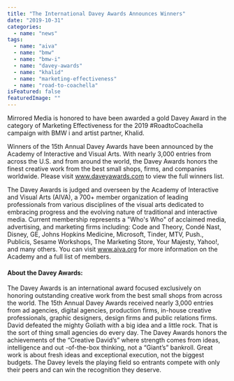 ```yaml
---
title: "The International Davey Awards Announces Winners"
date: "2019-10-31"
categories: 
  - name: "news"
tags: 
  - name: "aiva"
  - name: "bmw"
  - name: "bmw-i"
  - name: "davey-awards"
  - name: "khalid"
  - name: "marketing-effectiveness"
  - name: "road-to-coachella"
isFeatured: false
featuredImage: ""
---
```


Mirrored Media is honored to have been awarded a gold Davey Award in the category of Marketing Effectiveness for the 2019 #RoadtoCoachella campaign with BMW i and artist partner, Khalid.

Winners of the 15th Annual Davey Awards have been announced by the Academy of Interactive and Visual Arts. With nearly 3,000 entries from across the U.S. and from around the world, the Davey Awards honors the finest creative work from the best small shops, firms, and companies worldwide. Please visit www.daveyawards.com to view the full winners list.

The Davey Awards is judged and overseen by the Academy of Interactive and Visual Arts (AIVA), a 700+ member organization of leading professionals from various disciplines of the visual arts dedicated to embracing progress and the evolving nature of traditional and interactive media. Current membership represents a "Who's Who" of acclaimed media, advertising, and marketing firms including: Code and Theory, Condé Nast, Disney, GE, Johns Hopkins Medicine, Microsoft, Tinder, MTV, Push., Publicis, Sesame Workshops, The Marketing Store, Your Majesty, Yahoo!, and many others. You can visit www.aiva.org for more information on the Academy and a full list of members.

#### About the Davey Awards:

The Davey Awards is an international award focused exclusively on honoring outstanding creative work from the best small shops from across the world. The 15th Annual Davey Awards received nearly 3,000 entries from ad agencies, digital agencies, production firms, in-house creative professionals, graphic designers, design firms and public relations firms. David defeated the mighty Goliath with a big idea and a little rock. That is the sort of thing small agencies do every day. The Davey Awards honors the achievements of the “Creative David’s” where strength comes from ideas, intelligence and out -of-the-box thinking, not a “Giant’s” bankroll. Great work is about fresh ideas and exceptional execution, not the biggest budgets. The Davey levels the playing field so entrants compete with only their peers and can win the recognition they deserve.

